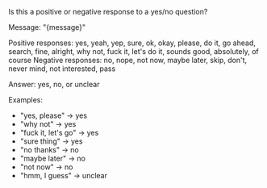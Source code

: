 Is this a positive or negative response to a yes/no question?

Message: "{message}"

Positive responses: yes, yeah, yep, sure, ok, okay, please, do it, go ahead, search, fine, alright, why not, fuck it, let's do it, sounds good, absolutely, of course
Negative responses: no, nope, not now, maybe later, skip, don't, never mind, not interested, pass

Answer: yes, no, or unclear

Examples:
- "yes, please" → yes
- "why not" → yes
- "fuck it, let's go" → yes
- "sure thing" → yes
- "no thanks" → no
- "maybe later" → no
- "not now" → no
- "hmm, I guess" → unclear
